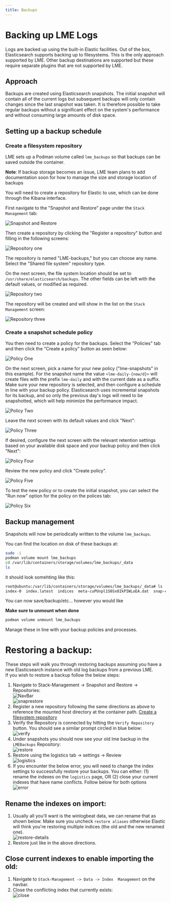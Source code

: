 ```yaml
---
title: Backups
---
```

# Backing up LME Logs

Logs are backed up using the built-in Elastic facilities. Out of the box,
Elasticsearch supports backing up to filesystems. This is the only approach
supported by LME. Other backup destinations are supported but these require
separate plugins that are not supported by LME.

## Approach

Backups are created using Elasticsearch snapshots. The initial snapshot will
contain all of the current logs but subsequent backups will only contain changes
since the last snapshot was taken. It is therefore possible to take regular
backups without a significant effect on the system's performance and without
consuming large amounts of disk space.

## Setting up a backup schedule

### Create a filesystem repository

LME sets up a Podman volume called `lme_backups` so that backups can be saved outside the container.

**Note**: If backup storage becomes an issue, LME team plans to add documentation soon for how to manage the size and storage location of backups

You will need to create a repository for Elastic to use, which can be done through the Kibana interface.

First navigate to the "Snapshot and Restore" page under the `Stack Management` tab:

![Snapshot and Restore](/docs/imgs/backup_pics/snapshot_and_restore.png)

Then create a repository by clicking the "Register a repository" button and
filling in the following screens:

![Repository one](/docs/imgs/backup_pics/repository_1.png)

The repository is named "LME-backups," but you can choose any name. Select the "Shared file system" repository type.

On the next screen, the file system location should be set to
`/usr/share/elasticsearch/backups`. The other fields can be left with the default values, or modified as required.

![Repository two](/docs/imgs/backup_pics/repository_2.png)

The repository will be created and will show in the list on the `Stack  Management`
screen:

![Repository three](/docs/imgs/backup_pics/repository_3.png)

### Create a snapshot schedule policy

You then need to create a policy for the backups. Select the "Policies" tab and
then click the "Create a policy" button as seen below:

![Policy One](/docs/imgs/backup_pics/policy_1.png)

On the next screen, pick a name for your new policy ("lme-snapshots" in this
example). For the snapshot name the value `<lme-daily-{now/d}>` will create
files with the prefix `lme-daily` and with the current date as a suffix. Make
sure your new repository is selected, and then configure a schedule in line with
your backup policy. Elasticsearch uses incremental snapshots for its backup,
and so only the previous day's logs will need to be snapshotted, which will help
minimize the performance impact.

![Policy Two](/docs/imgs/backup_pics/policy_2.png)

Leave the next screen with its default values and click "Next":

![Policy Three](/docs/imgs/backup_pics/policy_3.png)

If desired, configure the next screen with the relevant retention settings based on your available disk space and your backup policy and then click "Next":

![Policy Four](/docs/imgs/backup_pics/policy_4.png)

Review the new policy and click "Create policy".

![Policy Five](/docs/imgs/backup_pics/policy_5.png)

To test the new policy or to create the initial snapshot, you can
select the "Run now" option for the policy on the polices tab:

![Policy Six](/docs/imgs/backup_pics/policy_6.png)

## Backup management

Snapshots will now be periodically written to the volume `lme_backups`.

You can find the location on disk of these backups at: 
```bash
sudo -i 
podman volume mount lme_backups
cd /var/lib/containers/storage/volumes/lme_backups/_data
ls
```

it should look somehting like this: 
```bash
root@ubuntu:/var/lib/containers/storage/volumes/lme_backups/_data# ls
index-0  index.latest  indices  meta-cuPUnpl1S0Sx8IkPIWLoEA.dat  snap-cuPUnpl1S0Sx8IkPIWLoEA.dat
```

You can now save/backup/etc... however you would like

**Make sure to unmount when done**
```bash
podman volume unmount lme_backups
```

Manage these in line with your backup policies and processes.

# Restoring a backup:

These steps will walk you through restoring backups assuming you have a new Elasticsearch instance with old log backups from a previous LME.  
If you wish to restore a backup follow the below steps: 

1. Navigate to Stack-Management -> Snapshot and Restore -> Repositories:  
![NavBar](/docs/imgs/nav-bar.png)  
![snaprestore](/docs/imgs/snap-restore.png)  
2. Register a new repository following the same directions as above to reference the mounted host directory at the container path. [Create a filesystem repository](#Create-a-filesystem-repository)
3.  Verify the Repository is connected by hitting the `Verify Repository` button. You should see a similar prompt circled in blue below:  
![verify](/docs/imgs/verify.png)
4. Under snapshots you should now see your old lme backup in the `LMEBackups` Repository:   
![restore](/docs/imgs/restore.png)
5. Restore using the logistics tab -> settings -> Review  
![logistics](/docs/imgs/logistics.png)
6. If you encounter the below error, you will need to change the index settings to successfully restore your backups. You can either: (1) rename the indexes on the `logistics` page, OR (2) close your current indexes   that have name conflicts. Follow below for both options  
![error](/docs/imgs/error.png)

## Rename the indexes on import:
1. Usually all you'll want is the winlogbeat data, we can rename that as shown below. Make sure you uncheck `restore aliases` otherwise Elastic will think you're restoring multiple indices (the old and the new renamed one).  
![restore-details](/docs/imgs/restore-details.png)
2. Restore just like in the above directions.
   

## Close current indexes to enable importing the old:
1. Navigate to `Stack-Management -> Data -> Index  Management` on the navbar.  
2. Close the conflicting index that currently exists:   
![close](/docs/imgs/close-index.png)

